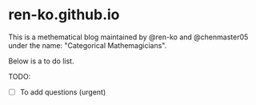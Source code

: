 # ren-ko.github.io

This is a methematical blog maintained by @ren-ko and @chenmaster05 under the name: "Categorical Mathemagicians".

Below is a to do list.

TODO:

- [ ] To add questions (urgent)